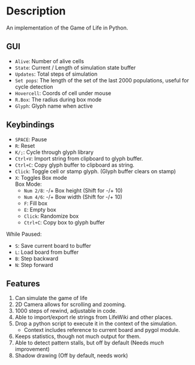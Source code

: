 # Description
An implementation of the Game of Life in Python.

## GUI
- `Alive`: Number of alive cells
- `State`: Current / Length of simulation state buffer
- `Updates`: Total steps of simulation
- `Set pops`: The length of the set of the last 2000 populations, useful for cycle detection
- `Hovercell`: Coords of cell under mouse
- `R.Box`: The radius during box mode
- `Glyph`: Glyph name when active

## Keybindings  
- `SPACE`: Pause  
- `R`: Reset  
- `K/;`: Cycle through glyph library  
- `Ctrl+V`: Import string from clipboard to glyph buffer.
- `Ctrl+C`: Copy glyph buffer to clipboard as string.  
- `Click`: Toggle cell or stamp glyph. (Glyph buffer clears on stamp)
- `X`: Toggles Box mode  
Box Mode:  
  - `Num 2/8`: -/+ Box height (Shift for -/+ 10)  
  - `Num 4/6`: -/+ Bow width (Shift for -/+ 10)  
  - `F`: Fill box  
  - `E`: Empty box  
  - `Click`: Randomize box  
  - `Ctrl+C`: Copy box to glyph buffer

While Paused:  
- `S`: Save current board to buffer  
- `L`: Load board from buffer  
- `B`: Step backward  
- `N`: Step forward  
  
 

## Features

1. Can simulate the game of life
2. 2D Camera allows for scrolling and zooming.
3. 1000 steps of rewind, adjustable in code.
4. Able to import/export rle strings from LifeWiki and other places.
5. Drop a python script to execute it in the context of the simulation.
     - Context includes reference to current board and pygol module. 
7. Keeps statistics, though not much output for them.
8. Able to detect pattern stalls, but off by default (Needs *much* improvement)
9. Shadow drawing (Off by default, needs work)
